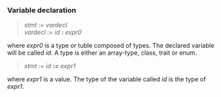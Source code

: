 ### Variable declaration

> *stmt* := *vardecl*\
> *vardecl* := *id* **:** *expr0*

where *expr0* is a type or tuble composed of types. The declared variable will
be called *id*. A type is either an array-type, class, trait or enum.

> *stmt* := *id* **:=** *expr1*

where *expr1* is a value. The type of the variable called *id* is the type of
*expr1*.
